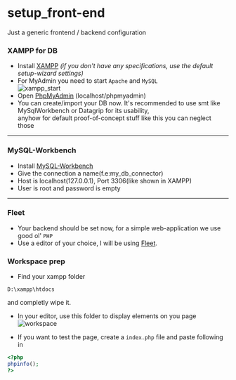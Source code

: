 # setup_front-end
Just a generic frontend / backend configuration 

### XAMPP for DB

- Install [XAMPP](https://sourceforge.net/projects/xampp/files/) *(if you don't have any specifications, use the default setup-wizard settings)*
- For MyAdmin you need to start `Apache` and `MySQL`  
  ![xampp_start](https://github.com/SenselessCoding/setup_front-end/assets/139842164/e130dba7-9780-4f14-bd8b-ec591516701f)
- Open [PhpMyAdmin](http://localhost/phpmyadmin) (localhost/phpmyadmin)
- You can create/import your DB now. It's recommended to use smt like MySqlWorkbench or Datagrip for its usability, <br>anyhow for default proof-of-concept stuff like this you can neglect those
  
---
### MySQL-Workbench
- Install [MySQL-Workbench](https://dev.mysql.com/downloads/workbench/)
- Give the connection a name(f.e:my_db_connector)
- Host is localhost(127.0.0.1), Port 3306(like shown in XAMPP)
- User is root and password is empty

---

### Fleet

  - Your backend should be set now, for a simple web-application we use good ol' ``PHP``
  - Use a editor of your choice, I will be using [Fleet](https://www.jetbrains.com/de-de/fleet/download/#section=windows).

### Workspace prep

- Find your xampp folder
```
D:\xampp\htdocs
```
and completly wipe it.

- In your editor, use this folder to display elements on you page
  ![workspace](https://github.com/SenselessCoding/setup_front-end/assets/139842164/7c9290ab-7065-4aa3-a876-59493d26bb41)

- If you want to test the page, create a `index.php` file and paste following in
```php
<?php
phpinfo();
?>
```
